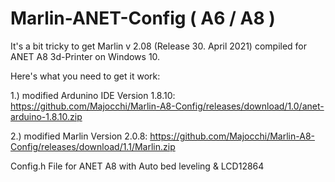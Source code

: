 # Marlin-ANET-Config ( A6 / A8 )

It's a bit tricky to get Marlin v 2.08 (Release 30. April 2021) compiled for ANET A8 3d-Printer on Windows 10.

Here's what you need to get it work:

1.) modified Ardunino IDE Version 1.8.10:
https://github.com/Majocchi/Marlin-A8-Config/releases/download/1.0/anet-arduino-1.8.10.zip

2.) modified Marlin Version 2.0.8:
https://github.com/Majocchi/Marlin-A8-Config/releases/download/1.1/Marlin.zip




Config.h File for ANET A8 with Auto bed leveling &amp; LCD12864
